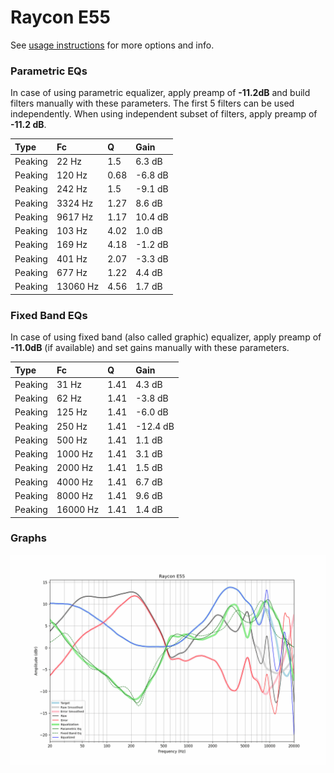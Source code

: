 # Raycon E55
See [usage instructions](https://github.com/jaakkopasanen/AutoEq#usage) for more options and info.

### Parametric EQs
In case of using parametric equalizer, apply preamp of **-11.2dB** and build filters manually
with these parameters. The first 5 filters can be used independently.
When using independent subset of filters, apply preamp of **-11.2 dB**.

| Type    | Fc       |    Q | Gain    |
|:--------|:---------|:-----|:--------|
| Peaking | 22 Hz    | 1.5  | 6.3 dB  |
| Peaking | 120 Hz   | 0.68 | -6.8 dB |
| Peaking | 242 Hz   | 1.5  | -9.1 dB |
| Peaking | 3324 Hz  | 1.27 | 8.6 dB  |
| Peaking | 9617 Hz  | 1.17 | 10.4 dB |
| Peaking | 103 Hz   | 4.02 | 1.0 dB  |
| Peaking | 169 Hz   | 4.18 | -1.2 dB |
| Peaking | 401 Hz   | 2.07 | -3.3 dB |
| Peaking | 677 Hz   | 1.22 | 4.4 dB  |
| Peaking | 13060 Hz | 4.56 | 1.7 dB  |

### Fixed Band EQs
In case of using fixed band (also called graphic) equalizer, apply preamp of **-11.0dB**
(if available) and set gains manually with these parameters.

| Type    | Fc       |    Q | Gain     |
|:--------|:---------|:-----|:---------|
| Peaking | 31 Hz    | 1.41 | 4.3 dB   |
| Peaking | 62 Hz    | 1.41 | -3.8 dB  |
| Peaking | 125 Hz   | 1.41 | -6.0 dB  |
| Peaking | 250 Hz   | 1.41 | -12.4 dB |
| Peaking | 500 Hz   | 1.41 | 1.1 dB   |
| Peaking | 1000 Hz  | 1.41 | 3.1 dB   |
| Peaking | 2000 Hz  | 1.41 | 1.5 dB   |
| Peaking | 4000 Hz  | 1.41 | 6.7 dB   |
| Peaking | 8000 Hz  | 1.41 | 9.6 dB   |
| Peaking | 16000 Hz | 1.41 | 1.4 dB   |

### Graphs
![](./Raycon%20E55.png)